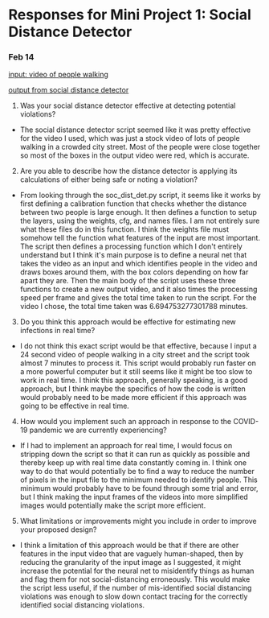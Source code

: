 # Responses for Mini Project 1: Social Distance Detector
### Feb 14

[input: video of people walking](https://www.videvo.net/video/people-walking-on-street/2181/)

[output from social distance detector](https://youtu.be/ex6QWDZxp2A)

1. Was your social distance detector effective at detecting potential violations? 

- The social distance detector script seemed like it was pretty effective for the video I used, which was just a stock video of lots of
people walking in a crowded city street. Most of the people were close together so most of the boxes in the output video were red, which is accurate.

2. Are you able to describe how the distance detector is applying its calculations of either being safe or noting a violation?

- From looking through the soc_dist_det.py script, it seems like it works by first defining a calibration function that checks whether
the distance between two people is large enough. It then defines a function to setup the layers, using the weights, cfg, and names files. 
I am not entirely sure what these files do in this function. I think the weights file must somehow tell the function what features of the input are most important.
The script then defines a processing function which I don't entirely understand but I think it's main purpose is to define a neural net that takes
the video as an input and which identifies people in the video and draws boxes around them, with the box colors depending on how far apart they are. 
Then the main body of the script uses these three functions to create a new output video, and it also times the processing speed per frame
and gives the total time taken to run the script. For the video I chose, the total time taken was 6.694753277301788 minutes. 

3. Do you think this approach would be effective for estimating new infections in real time? 

- I do not think this exact script would be that effective, because I input a 24 second video of people walking in a city street
and the script took almost 7 minutes to process it. This script would probably run faster on a more powerful computer but it still 
seems like it might be too slow to work in real time. I think this approach, generally speaking, is a good approach, but I think maybe the 
specifics of how the code is written would probably need to be made more efficient if this approach was going to be effective in real time.

4. How would you implement such an approach in response to the COVID-19 pandemic we are currently experiencing?

- If I had to implement an approach for real time, I would focus on stripping down the script so that it can run as quickly as possible
and thereby keep up with real time data constantly coming in. I think one way to do that would potentially be to find a way to reduce
the number of pixels in the input file to the minimum needed to identify people. This minimum would probably have to be found 
through some trial and error, but I think making the input frames of the videos into more simplified images would potentially make the 
script more efficient. 

5. What limitations or improvements might you include in order to improve your proposed design?

- I think a limitation of this approach would be that if there are other features in the input video that are vaguely human-shaped, then
by reducing the granularity of the input image as I suggested, it might increase the potential for the neural net to misidentify things as human and 
flag them for not social-distancing erroneously. This would make the script less useful, if the number of mis-identified social distancing
 violations was enough to slow down contact tracing for the correctly identified social distancing violations. 
